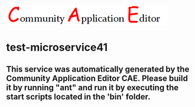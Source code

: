 ![CAE](https://github.com/cae-test/microservice-test-microservice41/blob/master/img/logo.png)  

test-microservice41
===================


This service was automatically generated by the Community Application Editor CAE. Please build it by running "ant" and run it by executing the start scripts located in the 'bin' folder.
---------------
